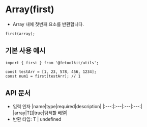 # Array(first)

- Array 내에 첫번째 요소를 반환합니다.

```tsx
first(array);
```

## 기본 사용 예시

```tsx
import { first } from '@fetoolkit/utils';

const testArr = [1, 23, 578, 456, 1234];
const num1 = first(testArr); // 1
```

## API 문서

- 입력 인자
  |name|type|required|description|
  |:---:|:---|:---|:---:|
  |array|T[]|true|탐색할 배열|
- 반환 타입: T | undefined
